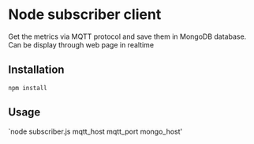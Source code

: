 Node subscriber client
=====================

Get the metrics via MQTT protocol and save them in MongoDB database.
Can be display through web page in realtime

Installation
--------------
`npm install`

Usage
--------
`node subscriber.js mqtt_host mqtt_port mongo_host'
